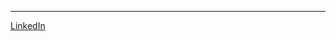 ---
<!DOCTYPE html>
<html>
<body>

<p><a href="https://www.linkedin.com/in/daxaniie-selvaraj/">LinkedIn</a></p>

</body>
</html>
